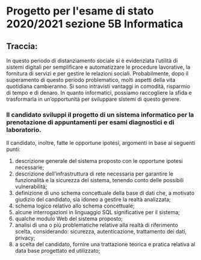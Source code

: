 # Progetto per l'esame di stato 2020/2021 sezione 5B Informatica

## Traccia:

In questo periodo di distanziamento sociale si è evidenziata l’utilità di sistemi
digitali per semplificare e automatizzare le procedure lavorative, la fornitura di servizi
e per gestire le relazioni sociali. Probabilmente, dopo il superamento di questo periodo
problematico, molti aspetti della vita quotidiana cambieranno. Si sono intravisti
vantaggi in comodità, risparmio di tempo e di denaro. In quanto informatici, possiamo
raccogliere la sfida e trasformarla in un’opportunità per sviluppare sistemi di questo
genere.

### Il candidato sviluppi il progetto di un sistema informatico per la prenotazione di appuntamenti per esami diagnostici e di laboratorio.

Il candidato, inoltre, fatte le opportune ipotesi, argomenti in base ai seguenti punti:

1. descrizione generale del sistema proposto con le opportune ipotesi necessarie;
2. descrizione dell’infrastruttura di rete necessaria per garantire le funzionalità e
   la sicurezza del sistema, tenendo conto delle possibili vulnerabilità;
3. definizione di uno schema concettuale della base di dati che, a motivato
   giudizio del candidato, sia idoneo a gestire la realtà analizzata;
4. schema logico relativo allo schema concettuale;
5. alcune interrogazioni in linguaggio SQL significative per il sistema;
6. qualche modulo Web del sistema proposto;
7. analisi di una o più problematiche relative alla realtà di riferimento scelta,
   considerando: sicurezza, autenticazione, trattamento dei dati, privacy;
8. a scelta del candidato, fornire una trattazione teorica e pratica relativa al data
   base progettato ed utilizzato;
